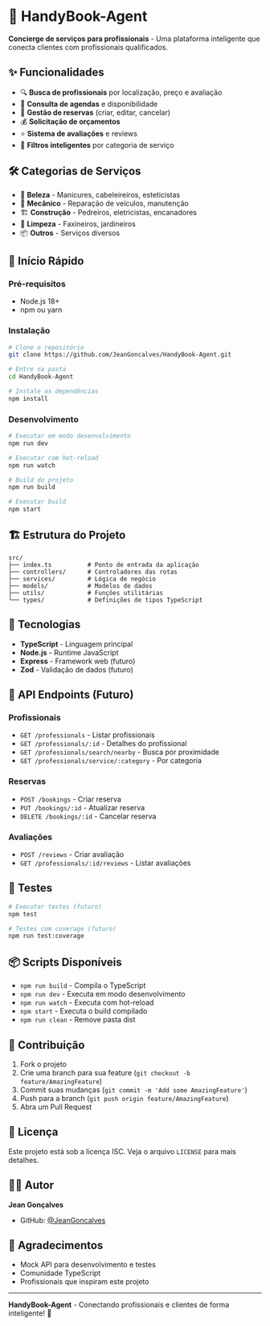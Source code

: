 # 🚀 HandyBook-Agent

**Concierge de serviços para profissionais** - Uma plataforma inteligente que conecta clientes com profissionais qualificados.

## ✨ Funcionalidades

- 🔍 **Busca de profissionais** por localização, preço e avaliação
- 📅 **Consulta de agendas** e disponibilidade
- 📝 **Gestão de reservas** (criar, editar, cancelar)
- 💰 **Solicitação de orçamentos**
- ⭐ **Sistema de avaliações** e reviews
- 🎯 **Filtros inteligentes** por categoria de serviço

## 🛠️ Categorias de Serviços

- 💅 **Beleza** - Manicures, cabeleireiros, esteticistas
- 🔧 **Mecânico** - Reparação de veículos, manutenção
- 🏗️ **Construção** - Pedreiros, eletricistas, encanadores
- 🧹 **Limpeza** - Faxineiros, jardineiros
- 📦 **Outros** - Serviços diversos

## 🚀 Início Rápido

### Pré-requisitos

- Node.js 18+ 
- npm ou yarn

### Instalação

```bash
# Clone o repositório
git clone https://github.com/JeanGoncalves/HandyBook-Agent.git

# Entre na pasta
cd HandyBook-Agent

# Instale as dependências
npm install
```

### Desenvolvimento

```bash
# Executar em modo desenvolvimento
npm run dev

# Executar com hot-reload
npm run watch

# Build do projeto
npm run build

# Executar build
npm start
```

## 🏗️ Estrutura do Projeto

```
src/
├── index.ts          # Ponto de entrada da aplicação
├── controllers/      # Controladores das rotas
├── services/         # Lógica de negócio
├── models/           # Modelos de dados
├── utils/            # Funções utilitárias
└── types/            # Definições de tipos TypeScript
```

## 🔧 Tecnologias

- **TypeScript** - Linguagem principal
- **Node.js** - Runtime JavaScript
- **Express** - Framework web (futuro)
- **Zod** - Validação de dados (futuro)

## 📱 API Endpoints (Futuro)

### Profissionais
- `GET /professionals` - Listar profissionais
- `GET /professionals/:id` - Detalhes do profissional
- `GET /professionals/search/nearby` - Busca por proximidade
- `GET /professionals/service/:category` - Por categoria

### Reservas
- `POST /bookings` - Criar reserva
- `PUT /bookings/:id` - Atualizar reserva
- `DELETE /bookings/:id` - Cancelar reserva

### Avaliações
- `POST /reviews` - Criar avaliação
- `GET /professionals/:id/reviews` - Listar avaliações

## 🧪 Testes

```bash
# Executar testes (futuro)
npm test

# Testes com coverage (futuro)
npm run test:coverage
```

## 📦 Scripts Disponíveis

- `npm run build` - Compila o TypeScript
- `npm run dev` - Executa em modo desenvolvimento
- `npm run watch` - Executa com hot-reload
- `npm start` - Executa o build compilado
- `npm run clean` - Remove pasta dist

## 🤝 Contribuição

1. Fork o projeto
2. Crie uma branch para sua feature (`git checkout -b feature/AmazingFeature`)
3. Commit suas mudanças (`git commit -m 'Add some AmazingFeature'`)
4. Push para a branch (`git push origin feature/AmazingFeature`)
5. Abra um Pull Request

## 📄 Licença

Este projeto está sob a licença ISC. Veja o arquivo `LICENSE` para mais detalhes.

## 👨‍💻 Autor

**Jean Gonçalves**
- GitHub: [@JeanGoncalves](https://github.com/JeanGoncalves)

## 🙏 Agradecimentos

- Mock API para desenvolvimento e testes
- Comunidade TypeScript
- Profissionais que inspiram este projeto

---

**HandyBook-Agent** - Conectando profissionais e clientes de forma inteligente! 🎯
